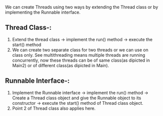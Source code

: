 We can create Threads using two ways by extending the Thread class or by implementing the Runnable interface.  
## Thread Class-:
1) Extend the thread class &rarr; implement the run() method &rarr; execute the start() method
2) We can create two separate class for two threads or we can use on class only. See multithreading means multiple threads are running concurrently, now these threads can be of same class(as dipicted in Main2) or of different class(as dipicted in Main).

## Runnable Interface-:
1) Implement the Runnable interface &rarr; implement the run() method &rarr; Create a Thread class object and give the Runnable object to its constructor &rarr; execute the start() method of Thread class object.
2) Point 2 of Thread class also applies here. 
